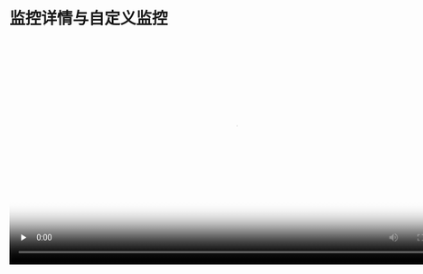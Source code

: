 # 监控详情与自定义监控



<video id="video" length=1000 width=800 controls="" preload="none" poster="http://jungle111111.cn-bj.ufileos.com/usdp-1.0.0.0/video/poster/19.USDP%E7%9B%91%E6%8E%A7%E8%AF%A6%E6%83%85%E4%B8%8E%E8%87%AA%E5%AE%9A%E4%B9%89%E7%9B%91%E6%8E%A7%E6%8C%87%E6%A0%87.png">
      <source id="mp4" src="http://jungle111111.cn-bj.ufileos.com/usdp-1.0.0.0/video/mp4/19.USDP%E7%9B%91%E6%8E%A7%E8%AF%A6%E6%83%85%E4%B8%8E%E8%87%AA%E5%AE%9A%E4%B9%89%E7%9B%91%E6%8E%A7%E6%8C%87%E6%A0%87.mp4">
</video>


